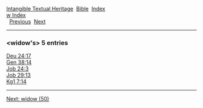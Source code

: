 [Intangible Textual Heritage](../../index)  [Bible](../index) 
[Index](index)   
[w Index](_w_)  
  [Previous](c12446)  [Next](c12448) 

------------------------------------------------------------------------

### &lt;widow's&gt; 5 entries

[Deu 24:17](../kjv/deu024.htm#017)  
[Gen 38:14](../kjv/gen038.htm#014)  
[Job 24:3](../kjv/job024.htm#003)  
[Job 29:13](../kjv/job029.htm#013)  
[Kg1 7:14](../kjv/kg1007.htm#014)  

------------------------------------------------------------------------

[Next: widow (50)](c12448)
